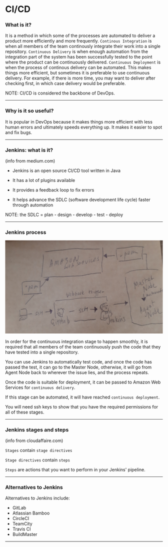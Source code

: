 # CI/CD

### What is it?

It is a method in which some of the processes are automated to deliver a product more efficiently and more frequently.  `Continous Integration` is when all members of the team continously integrate their work into a single repository.  `Continuous Delivery` is when enough automation from the integration part of the system has been successfully tested to the point where the product can be continuously delivered. `Continuous Deployment` is when the process of continous delivery can be automated.  This makes things more efficient, but sometimes it is preferable to use continuous delivery.  For example, if there is more time, you may want to deliver after checking first, in which case delivery would be preferable.

NOTE: CI/CD is considered the backbone of DevOps.

----

### Why is it so useful?

It is popular in DevOps because it makes things more efficient with less human errors and ultimately speeds everything up.  It makes it easier to spot and fix bugs.

----

### Jenkins: what is it?

(info from medium.com)

- Jenkins is an open source CI/CD tool written in Java

- It has a lot of plugins available

- It provides a feedback loop to fix errors

- It helps advance the SDLC (software development life cycle) faster through automation

NOTE: the SDLC = plan - design - develop - test - deploy


----

### Jenkins process

![alt](jenkins.jpg)

In order for the continuous integration stage to happen smoothly, it is required that all members of the team continuously push the code that they have tested into a single repository.

You can use Jenkins to automatically test code, and once the code has passed the test, it can go to the Master Node, otherwise, it will go from Agent Node back to wherever the issue lies, and the process repeats.

Once the code is suitable for deployment, it can be passed to Amazon Web Services for `continuous delivery`.

If this stage can be automated, it will have reached `continuous deployment`.

You will need ssh keys to show that you have the required permissions for all of these stages.

----

### Jenkins stages and steps

(info from cloudaffaire.com)

`Stages` contain `stage directives`

`Stage directives` contain `steps`

`Steps` are actions that you want to perform in your Jenkins' pipeline.

----

### Alternatives to Jenkins

Alternatives to Jenkins include:

- GitLab
- Atlassian Bamboo
- CircleCI
- TeamCity
- Travis CI
- BuildMaster

----

